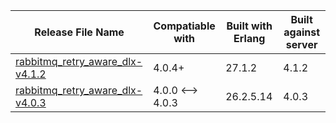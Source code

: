 | Release File Name                                                               | Compatiable with                      | Built with Erlang | Built against server |
|---------------------------------------------------------------------------------|---------------------------------------|-------------------|----------------------|
| [rabbitmq_retry_aware_dlx-v4.1.2](rabbitmq_retry_aware_dlx-v4.1.2.ez)           | 4.0.4+                                | 27.1.2            | 4.1.2                |
| [rabbitmq_retry_aware_dlx-v4.0.3](rabbitmq_retry_aware_dlx-v4.0.3.ez)           | 4.0.0 <--> 4.0.3                      | 26.2.5.14         | 4.0.3                |